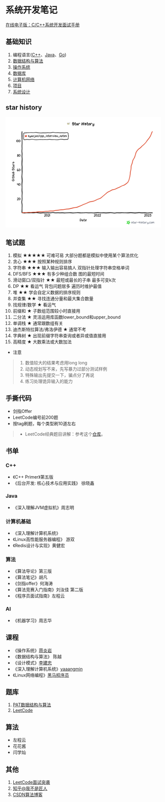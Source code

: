 # 系统开发笔记
[在线电子版：C/C++系统开发面试手册](https://yaojun.gitbook.io/cppinterview/)
## 基础知识
1. 编程语言([C++](./C++)、[Java](./Java)、[Go](./Go))
2. [数据结构与算法](./DS)
3. [操作系统](./Basic/操作系统.md)
4. [数据库](./Basic/数据库原理.md)
5. [计算机网络](./Basic/计算机网络.md)
6. [项目](https://github.com/SYaoJun/cpp_in_action)
7. [系统设计](./Basic/系统设计.md)
## star history
![图片](./img/star-history-202325.png)
## 笔试题
1.  模拟 ★★★★★ 可难可易 大部分题都是模拟中使用某个算法优化
2.  贪心 ★★★ 按照某种规则排序
3.  字符串 ★★★ 输入输出容易搞人 双指针处理字符串空格单词
4.  DFS/BFS ★★★ 有多少种组合数 图的最短时间
5.  滑动窗口/双指针 ★★ 最短或最长的子串 最多可变k次
6.  DP ★★ 看运气 背包问题居多 遍历时维护最值
7.  堆 ★★  学会自定义数据的排序规则
8.  并查集 ★★ 寻找连通分量和最大集合数量
9.  找规律/数学 ★  看运气
10.  前缀和  ★  子数组范围较小时直接用
11.  二分法  ★   灵活运用库函数lower_bound和upper_bound
12.  单调栈  ★ 通常跟数组有关
13.  迪杰斯特拉算法/弗洛伊德 ★ 通常不考
14.  字典树  ★ 出现前缀字符串查询或者异或值直接用
15.  高精度 ★ 大数乘法或大数加法

- 注意
>1.  数值较大的结果考虑用long long
>2.  动态规划写不来，先写暴力过部分测试样例
>3.  特殊输出先提交一下，骗点分了再说
>4.  练习处理诡异输入的能力

## 手撕代码

- 剑指Offer
- LeetCode编号前200题
- 按tag刷题，每个类型刷10道左右

> - LeetCode经典题目讲解：参考这个[仓库](https://github.com/SYaoJun/LeetCode)。

## 书单
### C++
- 《C++ Primer》第五版
- 《后台开发: 核心技术与应用实践》 徐晓鑫
### Java
- 《深入理解JVM虚拟机》周志明
### 计算机基础
- 《深入理解计算机系统》
- 《Linux高性能服务器编程》 游双
- 《Redis设计与实现》黄健宏
### 算法
- 《算法导论》第三版
- 《算法笔记》胡凡
- 《剑指offer》何海涛
- 《算法竞赛入门指南》刘汝佳 第二版
- 《程序员面试指南》左程云
### AI
- 《机器学习》周志华
## 课程
- 《操作系统》[蒋炎岩](https://www.bilibili.com/video/BV1N741177F5)
- 《数据结构与算法》 陈越 
- 《设计模式》[李建忠](https://www.bilibili.com/video/BV1Eb4y1m7Uj?from=search&seid=8468035381340447890)
- 《深入理解计算机系统》[yaaangmin](https://space.bilibili.com/4564101)
- 《Linux网络编程》[黑马程序员](https://www.bilibili.com/video/BV1dt411f7TZ?p=142&vd_source=e9f1ced96b267a4bc02ec41ca31d850a)
## 题库
1. [PAT数据结构与算法](https://pintia.cn/problem-sets/15/problems/type/7)
2. [LeetCode](https://leetcode.cn/problemset/all/)
## 算法
- 左程云
- 花花酱
- 闫学灿
## 其他
1. [LeetCode面试突袭](https://leetcode.cn/leetbook/detail/cpp-interview-highlights/)
2. [知乎@我不是匠人](https://www.zhihu.com/people/wan-yi-er-89)
3. [CSDN算法博客](https://blog.csdn.net/SYaoJun/article/details/102742093)
